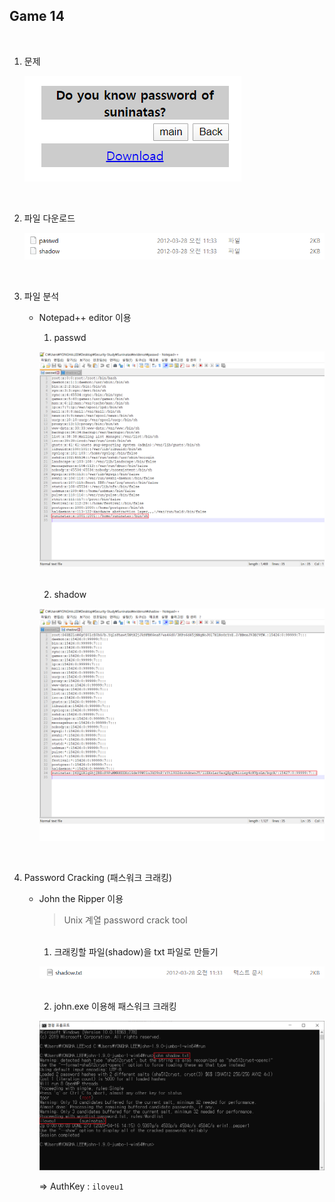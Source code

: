 ## Game 14

<br>

1. 문제

   ![1586953909605](./images/1586953909605.png)

<br>


2. 파일 다운로드

   ![1586953983416](./images/1586953983416.png)

<br>

3. 파일 분석

   - Notepad++ editor 이용

     1) passwd

     ![](./images/1587014656788.png)

     <br>

     2) shadow

     ![](./images/1587014624951.png)

<br>

4. Password Cracking (패스워크 크래킹)

   - John the Ripper 이용

     > Unix 계열 password crack tool
     
     <br>
     
     1) 크래킹할 파일(shadow)을 txt 파일로 만들기
     
     ![	](./images/1587014951102.png)
     
     <br>
     
     2) john.exe 이용해 패스워크 크래킹
     
     ![		](./images/1587015040566.png)<br>
     
     ⇒ AuthKey : `iloveu1`	



